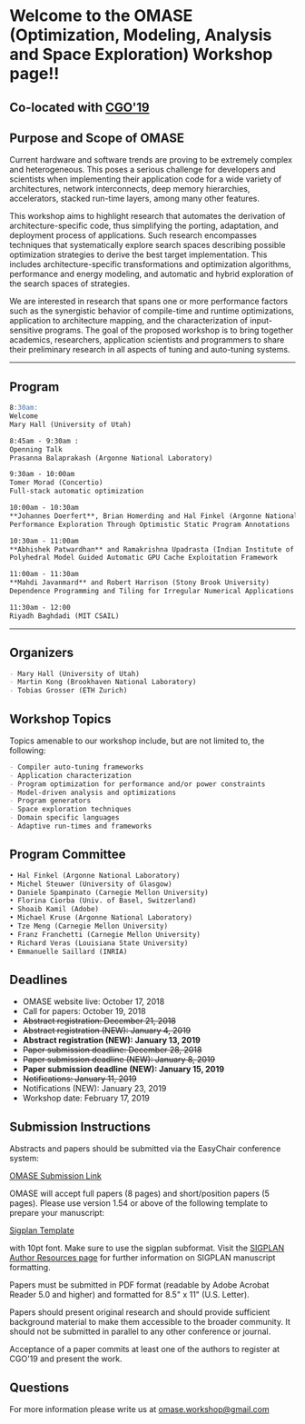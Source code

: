 # **Welcome to the OMASE (Optimization, Modeling, Analysis and Space Exploration) Workshop page!!**

## Co-located with [CGO'19](http://cgo.org/cgo2019/)

## Purpose and Scope of OMASE

Current hardware and software trends are proving to be extremely complex and heterogeneous. This poses a serious challenge for developers and scientists when implementing their application code for a wide variety of architectures, network interconnects, deep memory hierarchies, accelerators, stacked run-time layers, among many other features.

This workshop aims to highlight research that automates the derivation of architecture-specific code, thus simplifying the porting, adaptation, and deployment process of applications. Such research encompasses techniques that systematically explore search spaces describing possible optimization strategies to derive the best target implementation. This includes architecture-specific transformations and optimization algorithms, performance and energy modeling, and automatic and hybrid exploration of the search spaces of strategies. 

We are interested in research that spans one or more performance factors such as the synergistic behavior of compile-time and runtime optimizations, application to architecture mapping, and the characterization of input-sensitive programs. The goal of the proposed workshop is to bring together academics, researchers, application scientists and programmers to share their preliminary research in all aspects of tuning and auto-tuning systems. 

---
## Program
```markdown
8:30am: 
Welcome 
Mary Hall (University of Utah)

8:45am - 9:30am : 
Openning Talk
Prasanna Balaprakash (Argonne National Laboratory)

9:30am - 10:00am
Tomer Morad (Concertio)
Full-stack automatic optimization

10:00am - 10:30am
**Johannes Doerfert**, Brian Homerding and Hal Finkel (Argonne National Laboratory)
Performance Exploration Through Optimistic Static Program Annotations

10:30am - 11:00am
**Abhishek Patwardhan** and Ramakrishna Upadrasta (Indian Institute of Technology, Hyderabad, India)
Polyhedral Model Guided Automatic GPU Cache Exploitation Framework

11:00am - 11:30am
**Mahdi Javanmard** and Robert Harrison (Stony Brook University)
Dependence Programming and Tiling for Irregular Numerical Applications

11:30am - 12:00
Riyadh Baghdadi (MIT CSAIL)

```
---

## Organizers

```markdown
- Mary Hall (University of Utah)
- Martin Kong (Brookhaven National Laboratory)
- Tobias Grosser (ETH Zurich)
```

## Workshop Topics

Topics amenable to our workshop include, but are not limited to, the following:

```markdown
- Compiler auto-tuning frameworks
- Application characterization
- Program optimization for performance and/or power constraints 
- Model-driven analysis and optimizations
- Program generators
- Space exploration techniques
- Domain specific languages
- Adaptive run-times and frameworks

```

## Program Committee

```markdown
• Hal Finkel (Argonne National Laboratory)
• Michel Steuwer (University of Glasgow)
• Daniele Spampinato (Carnegie Mellon University)
• Florina Ciorba (Univ. of Basel, Switzerland) 
• Shoaib Kamil (Adobe)
• Michael Kruse (Argonne National Laboratory) 
• Tze Meng (Carnegie Mellon University)
• Franz Franchetti (Carnegie Mellon University)
• Richard Veras (Louisiana State University)
• Emmanuelle Saillard (INRIA)
```


## Deadlines

- OMASE website live: October 17, 2018
- Call for papers: October 19, 2018
- ~~Abstract registration: December 21, 2018~~
- ~~Abstract registration (NEW): January 4, 2019~~
- **Abstract registration (NEW): January 13, 2019**
- ~~Paper submission deadline: December 28, 2018~~
- ~~Paper submission deadline (NEW): January 8, 2019~~
- **Paper submission deadline (NEW): January 15, 2019**
- ~~Notifications: January 11, 2019~~
- Notifications (NEW): January 23, 2019
- Workshop date: February 17, 2019

## Submission Instructions

Abstracts and papers should  be submitted via the EasyChair conference system:

[OMASE Submission Link](https://easychair.org/conferences/?conf=omase19)

OMASE will accept full papers (8 pages) and short/position papers (5 pages).
Please use version 1.54 or above of the following template to prepare your manuscript:

[Sigplan Template](https://www.acm.org/publications/proceedings-template)

with 10pt font. Make sure to use the sigplan subformat. Visit the 
[SIGPLAN Author Resources page](http://sigplan.org/Resources/Author/) 
for further information on SIGPLAN manuscript formatting.

Papers must be submitted in PDF format (readable by Adobe Acrobat
Reader 5.0 and higher) and formatted for 8.5" x 11" (U.S. Letter).

Papers should present original research and should provide sufficient
background material to make them accessible to the broader community. It
should not be submitted in parallel to any other conference or journal.

Acceptance of a paper commits at least one of the authors to register at
CGO'19 and present the work.

## Questions

For more information please write us at omase.workshop@gmail.com
